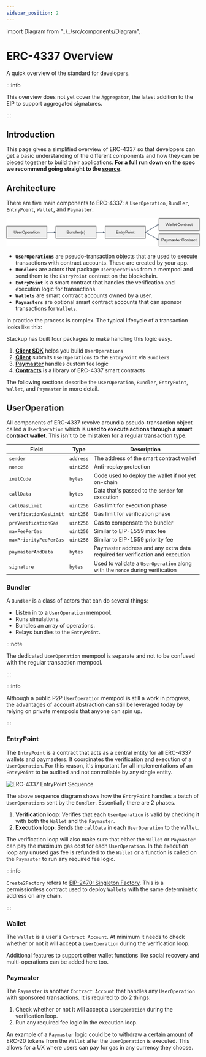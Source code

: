 ```yaml
---
sidebar_position: 2
---
```


import Diagram from "../../src/components/Diagram";

# ERC-4337 Overview

A quick overview of the standard for developers.

:::info

This overview does not yet cover the `Aggregator`, the latest addition to the EIP to support aggregated signatures.

:::

## Introduction

This page gives a simplified overview of ERC-4337 so that developers can get a basic understanding of the different components and how they can be pieced together to build their applications. **For a full run down on the spec we recommend going straight to the [source](https://eips.ethereum.org/EIPS/eip-4337).**

## Architecture

There are five main components to ERC-4337: a `UserOperation`, `Bundler`, `EntryPoint`, `Wallet`, and `Paymaster`.

![Major components of ERC-4337](../../static/img/intro-diagram.png)

- **`UserOperations`** are pseudo-transaction objects that are used to execute transactions with contract accounts. These are created by your app.
- **`Bundlers`** are actors that package `UserOperations` from a mempool and send them to the `EntryPoint` contract on the blockchain.
- **`EntryPoint`** is a smart contract that handles the verification and execution logic for transactions.
- **`Wallets`** are smart contract accounts owned by a user.
- **`Paymasters`** are optional smart contract accounts that can sponsor transactions for `Wallets`.

In practice the process is complex. The typical lifecycle of a transaction looks like this:

<Diagram />

Stackup has built four packages to make handling this logic easy.

1. **[Client SDK](../category/client-sdk)** helps you build `UserOperations`
2. **[Client](../category/client)** submits `UserOperations` to the `EntryPoint` via `Bundlers`
3. **[Paymaster](../category/paymaster)** handles custom fee logic
4. **[Contracts](../category/contracts)** is a library of ERC-4337 smart contracts

The following sections describe the `UserOperation`, `Bundler`, `EntryPoint`, `Wallet`, and `Paymaster` in more detail.

## UserOperation

All components of ERC-4337 revolve around a pseudo-transaction object called a `UserOperation` which is **used to execute actions through a smart contract wallet**. This isn't to be mistaken for a regular transaction type.

| Field                  | Type      | Description                                                                   |
| ---------------------- | --------- | ----------------------------------------------------------------------------- |
| `sender`               | `address` | The address of the smart contract wallet                                      |
| `nonce`                | `uint256` | Anti-replay protection                                                        |
| `initCode`             | `bytes`   | Code used to deploy the wallet if not yet on-chain                            |
| `callData`             | `bytes`   | Data that's passed to the `sender` for execution                              |
| `callGasLimit`         | `uint256` | Gas limit for execution phase                                                 |
| `verificationGasLimit` | `uint256` | Gas limit for verification phase                                              |
| `preVerificationGas`   | `uint256` | Gas to compensate the bundler                                                 |
| `maxFeePerGas`         | `uint256` | Similar to EIP-1559 max fee                                                   |
| `maxPriorityFeePerGas` | `uint256` | Similar to EIP-1559 priority fee                                              |
| `paymasterAndData`     | `bytes`   | Paymaster address and any extra data required for verification and execution  |
| `signature`            | `bytes`   | Used to validate a `UserOperation` along with the `nonce` during verification |

### Bundler

A `Bundler` is a class of actors that can do several things:

- Listen in to a `UserOperation` mempool.
- Runs simulations.
- Bundles an array of operations.
- Relays bundles to the `EntryPoint`.

:::note

The dedicated `UserOperation` mempool is separate and not to be confused with the regular transaction mempool.

:::

:::info

Although a public P2P `UserOperation` mempool is still a work in progress, the advantages of account abstraction can still be leveraged today by relying on private mempools that anyone can spin up.

:::

### EntryPoint

The `EntryPoint` is a contract that acts as a central entity for all ERC-4337 wallets and paymasters. It coordinates the verification and execution of a `UserOperation`. For this reason, it's important for all implementations of an `EntryPoint` to be audited and not controllable by any single entity.

![ERC-4337 EntryPoint Sequence](../../static/img/entrypoint-sequence.png)

The above sequence diagram shows how the `EntryPoint` handles a batch of `UserOperations` sent by the `Bundler`. Essentially there are 2 phases.

1. **Verification loop**: Verifies that each `UserOperation` is valid by checking it with both the `Wallet` and the `Paymaster`.
2. **Execution loop**: Sends the `callData` in each `UserOperation` to the `Wallet`.

The verification loop will also make sure that either the `Wallet` or `Paymaster` can pay the maximum gas cost for each `UserOperation`. In the execution loop any unused gas fee is refunded to the `Wallet` or a function is called on the `Paymaster` to run any required fee logic.

:::info

`Create2Factory` refers to [EIP-2470: Singleton Factory](https://eips.ethereum.org/EIPS/eip-2470). This is a permissionless contract used to deploy `Wallets` with the same deterministic address on any chain.

:::

### Wallet

The `Wallet` is a user's `Contract Account`. At minimum it needs to check whether or not it will accept a `UserOperation` during the verification loop.

Additional features to support other wallet functions like social recovery and multi-operations can be added here too.

### Paymaster

The `Paymaster` is another `Contract Account` that handles any `UserOperation` with sponsored transactions. It is required to do 2 things:

1. Check whether or not it will accept a `UserOperation` during the verification loop.
2. Run any required fee logic in the execution loop.

An example of a `Paymaster` logic could be to withdraw a certain amount of ERC-20 tokens from the `Wallet` after the `UserOperation` is executed. This allows for a UX where users can pay for gas in any currency they choose.
